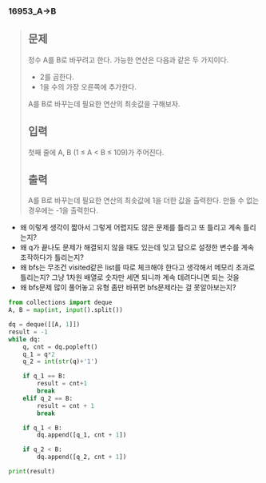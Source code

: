 ### 16953_A->B

> ## 문제
>
> 정수 A를 B로 바꾸려고 한다. 가능한 연산은 다음과 같은 두 가지이다.
>
> - 2를 곱한다.
> - 1을 수의 가장 오른쪽에 추가한다. 
>
> A를 B로 바꾸는데 필요한 연산의 최솟값을 구해보자.
>
> ## 입력
>
> 첫째 줄에 A, B (1 ≤ A < B ≤ 109)가 주어진다.
>
> ## 출력
>
> A를 B로 바꾸는데 필요한 연산의 최솟값에 1을 더한 값을 출력한다. 만들 수 없는 경우에는 -1을 출력한다.



- 왜 이렇게 생각이 짧아서 그렇게 어렵지도 않은 문제를 틀리고 또 틀리고 계속 틀리는지?
- 왜 q가 끝나도 문제가 해결되지 않을 때도 있는데 잊고 답으로 설정한 변수를 계속 조작하다가 틀리는지?
- 왜 bfs는 무조건 visited같은 list를 따로 체크해야 한다고 생각해서 메모리 초과로 틀리는지? 그냥 1차원 배열로 숫자만 세면 되니까 계속 데려다니면 되는 것을
- 왜 bfs문제 많이 풀어놓고 유형 좀만 바뀌면 bfs문제라는 걸 못알아보는지?

```python
from collections import deque
A, B = map(int, input().split())

dq = deque([[A, 1]])
result = -1
while dq:
    q, cnt = dq.popleft()
    q_1 = q*2
    q_2 = int(str(q)+'1')

    if q_1 == B:
        result = cnt+1
        break
    elif q_2 == B:
        result = cnt + 1
        break

    if q_1 < B:
        dq.append([q_1, cnt + 1])

    if q_2 < B:
        dq.append([q_2, cnt + 1])

print(result)
```

